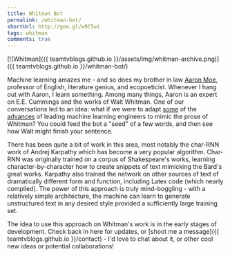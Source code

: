 ```yaml
---
title: Whitman Bot
permalink: /whitman-bot/
shortUrl: http://goo.gl/w9C5wi
tags: whitman
comments: true
---
```


[![Whitman]({{ teamtvblogs.github.io }}/assets/img/whitman-archive.png)]({{ teamtvblogs.github.io }}/whitman-bot/)

Machine learning amazes me - and so does my brother in law [Aaron Moe](http://aaronmoe.com), professor of English, literature genius, and ecopoeticist. Whenever I hang out with Aaron, I learn something. Among many things, Aaron is an expert on E.E. Cummings and the works of Walt Whitman. One of our conversations led to an idea: what if we were to adapt [some](https://karpathy.github.io/2015/05/21/rnn-effectiveness/) of the [advances](https://www.engadget.com/2015/12/02/neural-network-journalism-philip-k-dick/) of leading machine learning engineers to mimic the prose of Whitman? You could feed the bot a "seed" of a few words, and then see how Walt might finish your sentence.

<!--more-->
There has been quite a bit of work in this area, most notably the char-RNN work of Andrej Karpathy which has become a very popular algorithm. Char-RNN was originally trained on a corpus of Shakespeare's works, learning character-by-character how to create snippets of text mimicking the Bard's great works. Karpathy also trained the network on other sources of text of dramatically different form and function, including Latex code (which nearly compiled). The power of this approach is truly mind-boggling - with a relatively simple architecture, the machine can learn to generate unstructured text in any desired style provided a sufficiently large training set.

The idea to use this approach on Whitman's work is in the early stages of development. Check back in here for updates, or [shoot me a message]({{ teamtvblogs.github.io }}/contact) - I'd love to chat about it, or other cool new ideas or potential collaborations!  
<br/>
